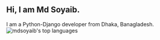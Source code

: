 <h2>Hi, I am Md Soyaib.</h2>
I am a Python-Django developer from Dhaka, Banagladesh.

<div align="center">
  <a href="https://github.com/mdsoyaib">
    <img align="left" src="https://github-readme-stats.vercel.app/api/top-langs/?username=mdsoyaib&hide_title=true&layout=compact&hide_border=true&exclude_repo" alt="mdsoyaib's top languages" title="mdsoyaib's top languages" />
  </a>
</div>

